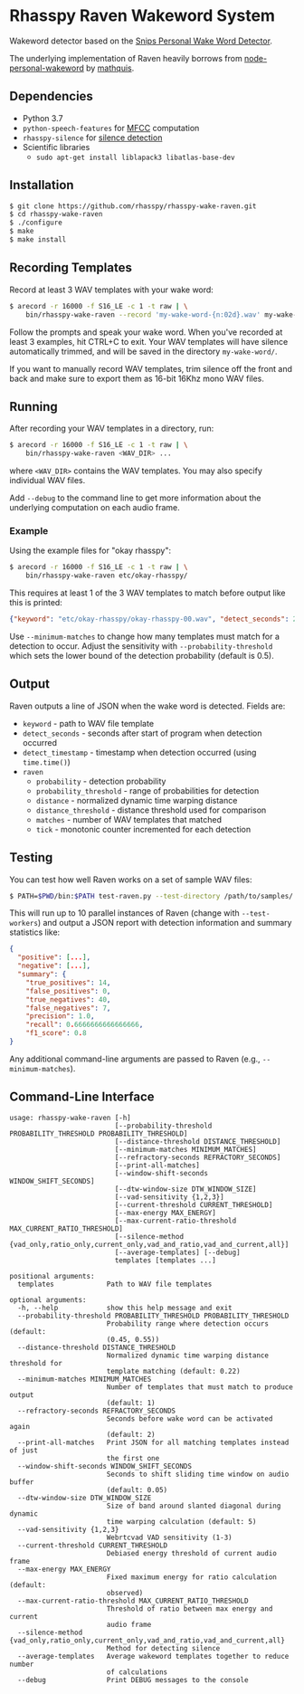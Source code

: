 # Rhasspy Raven Wakeword System

Wakeword detector based on the [Snips Personal Wake Word Detector](https://medium.com/snips-ai/machine-learning-on-voice-a-gentle-introduction-with-snips-personal-wake-word-detector-133bd6fb568e).

The underlying implementation of Raven heavily borrows from [node-personal-wakeword](https://github.com/mathquis/node-personal-wakeword) by [mathquis](https://github.com/mathquis).

## Dependencies

* Python 3.7
* `python-speech-features` for [MFCC](https://python-speech-features.readthedocs.io/en/latest/) computation
* `rhasspy-silence` for [silence detection](https://github.com/rhasspy/rhasspy-silence)
* Scientific libraries
    * `sudo apt-get install liblapack3 libatlas-base-dev`

## Installation

```sh
$ git clone https://github.com/rhasspy/rhasspy-wake-raven.git
$ cd rhasspy-wake-raven
$ ./configure
$ make
$ make install
```

## Recording Templates

Record at least 3 WAV templates with your wake word:

```sh
$ arecord -r 16000 -f S16_LE -c 1 -t raw | \
    bin/rhasspy-wake-raven --record 'my-wake-word-{n:02d}.wav' my-wake-word/
```

Follow the prompts and speak your wake word. When you've recorded at least 3 examples, hit CTRL+C to exit. Your WAV templates will have silence automatically trimmed, and will be saved in the directory `my-wake-word/`.

If you want to manually record WAV templates, trim silence off the front and back and make sure to export them as 16-bit 16Khz mono WAV files.

## Running

After recording your WAV templates in a directory, run:

```sh
$ arecord -r 16000 -f S16_LE -c 1 -t raw | \
    bin/rhasspy-wake-raven <WAV_DIR> ...
```

where `<WAV_DIR>` contains the WAV templates. You may also specify individual WAV files.

Add `--debug` to the command line to get more information about the underlying computation on each audio frame.

### Example

Using the example files for "okay rhasspy":

```sh
$ arecord -r 16000 -f S16_LE -c 1 -t raw | \
    bin/rhasspy-wake-raven etc/okay-rhasspy/
```

This requires at least 1 of the 3 WAV templates to match before output like this is printed:

```json
{"keyword": "etc/okay-rhasspy/okay-rhasspy-00.wav", "detect_seconds": 2.7488508224487305, "detect_timestamp": 1594996988.638912, "raven": {"probability": 0.45637207995699963, "distance": 0.25849045215799454, "probability_threshold": 0.5, "distance_threshold": 0.22, "tick": 1, "matches": 2}}
```

Use `--minimum-matches` to change how many templates must match for a detection to occur. Adjust the sensitivity with `--probability-threshold` which sets the lower bound of the detection probability (default is 0.5).

## Output

Raven outputs a line of JSON when the wake word is detected. Fields are:

* `keyword` - path to WAV file template
* `detect_seconds` - seconds after start of program when detection occurred
* `detect_timestamp` - timestamp when detection occurred (using `time.time()`)
* `raven`
    * `probability` - detection probability
    * `probability_threshold` - range of probabilities for detection
    * `distance` - normalized dynamic time warping distance
    * `distance_threshold` - distance threshold used for comparison
    * `matches` - number of WAV templates that matched
    * `tick` - monotonic counter incremented for each detection

## Testing

You can test how well Raven works on a set of sample WAV files:

```sh
$ PATH=$PWD/bin:$PATH test-raven.py --test-directory /path/to/samples/ /path/to/templates/
```

This will run up to 10 parallel instances of Raven (change with `--test-workers`) and output a JSON report with detection information and summary statistics like:

```json
{
  "positive": [...],
  "negative": [...],
  "summary": {
    "true_positives": 14,
    "false_positives": 0,
    "true_negatives": 40,
    "false_negatives": 7,
    "precision": 1.0,
    "recall": 0.6666666666666666,
    "f1_score": 0.8
}
```

Any additional command-line arguments are passed to Raven (e.g., `--minimum-matches`).

## Command-Line Interface

```
usage: rhasspy-wake-raven [-h]
                          [--probability-threshold PROBABILITY_THRESHOLD PROBABILITY_THRESHOLD]
                          [--distance-threshold DISTANCE_THRESHOLD]
                          [--minimum-matches MINIMUM_MATCHES]
                          [--refractory-seconds REFRACTORY_SECONDS]
                          [--print-all-matches]
                          [--window-shift-seconds WINDOW_SHIFT_SECONDS]
                          [--dtw-window-size DTW_WINDOW_SIZE]
                          [--vad-sensitivity {1,2,3}]
                          [--current-threshold CURRENT_THRESHOLD]
                          [--max-energy MAX_ENERGY]
                          [--max-current-ratio-threshold MAX_CURRENT_RATIO_THRESHOLD]
                          [--silence-method {vad_only,ratio_only,current_only,vad_and_ratio,vad_and_current,all}]
                          [--average-templates] [--debug]
                          templates [templates ...]

positional arguments:
  templates             Path to WAV file templates

optional arguments:
  -h, --help            show this help message and exit
  --probability-threshold PROBABILITY_THRESHOLD PROBABILITY_THRESHOLD
                        Probability range where detection occurs (default:
                        (0.45, 0.55))
  --distance-threshold DISTANCE_THRESHOLD
                        Normalized dynamic time warping distance threshold for
                        template matching (default: 0.22)
  --minimum-matches MINIMUM_MATCHES
                        Number of templates that must match to produce output
                        (default: 1)
  --refractory-seconds REFRACTORY_SECONDS
                        Seconds before wake word can be activated again
                        (default: 2)
  --print-all-matches   Print JSON for all matching templates instead of just
                        the first one
  --window-shift-seconds WINDOW_SHIFT_SECONDS
                        Seconds to shift sliding time window on audio buffer
                        (default: 0.05)
  --dtw-window-size DTW_WINDOW_SIZE
                        Size of band around slanted diagonal during dynamic
                        time warping calculation (default: 5)
  --vad-sensitivity {1,2,3}
                        Webrtcvad VAD sensitivity (1-3)
  --current-threshold CURRENT_THRESHOLD
                        Debiased energy threshold of current audio frame
  --max-energy MAX_ENERGY
                        Fixed maximum energy for ratio calculation (default:
                        observed)
  --max-current-ratio-threshold MAX_CURRENT_RATIO_THRESHOLD
                        Threshold of ratio between max energy and current
                        audio frame
  --silence-method {vad_only,ratio_only,current_only,vad_and_ratio,vad_and_current,all}
                        Method for detecting silence
  --average-templates   Average wakeword templates together to reduce number
                        of calculations
  --debug               Print DEBUG messages to the console
```
